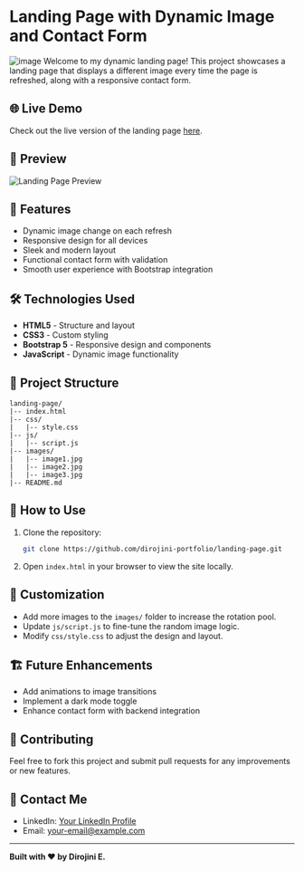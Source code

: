 
# Landing Page with Dynamic Image and Contact Form
![image](https://github.com/user-attachments/assets/a55fcdb6-e1ff-47b7-a628-344caa7530fb)
Welcome to my dynamic landing page! This project showcases a landing page that displays a different image every time the page is refreshed, along with a responsive contact form.

## 🌐 Live Demo
Check out the live version of the landing page [here](https://your-landingpage-url.com).

## 📸 Preview
![Landing Page Preview](preview-image-url)

## 🚀 Features
- Dynamic image change on each refresh
- Responsive design for all devices
- Sleek and modern layout
- Functional contact form with validation
- Smooth user experience with Bootstrap integration

## 🛠️ Technologies Used
- **HTML5** - Structure and layout
- **CSS3** - Custom styling
- **Bootstrap 5** - Responsive design and components
- **JavaScript** - Dynamic image functionality

## 📂 Project Structure
```
landing-page/
|-- index.html
|-- css/
|   |-- style.css
|-- js/
|   |-- script.js
|-- images/
|   |-- image1.jpg
|   |-- image2.jpg
|   |-- image3.jpg
|-- README.md
```

## 📜 How to Use
1. Clone the repository:
   ```bash
   git clone https://github.com/dirojini-portfolio/landing-page.git
   ```
2. Open `index.html` in your browser to view the site locally.

## 🎨 Customization
- Add more images to the `images/` folder to increase the rotation pool.
- Update `js/script.js` to fine-tune the random image logic.
- Modify `css/style.css` to adjust the design and layout.

## 🏗️ Future Enhancements
- Add animations to image transitions
- Implement a dark mode toggle
- Enhance contact form with backend integration

## 🤝 Contributing
Feel free to fork this project and submit pull requests for any improvements or new features.

## 📧 Contact Me
- LinkedIn: [Your LinkedIn Profile](https://linkedin.com/in/your-profile)
- Email: your-email@example.com

---
**Built with ❤️ by Dirojini E.**


